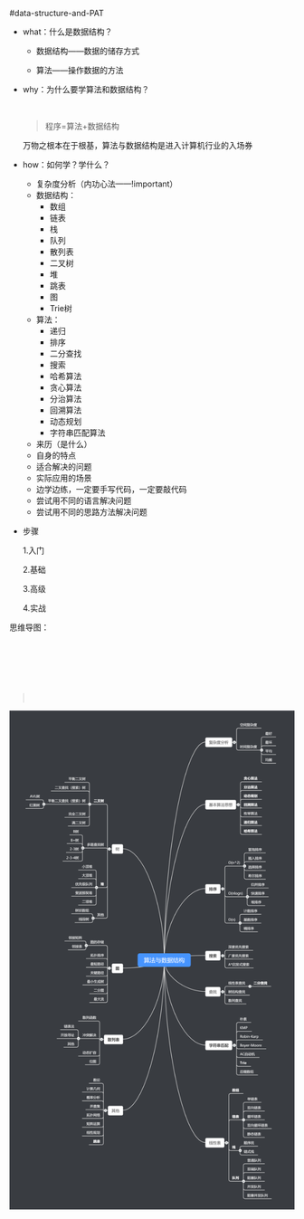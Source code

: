 #data-structure-and-PAT

- what：什么是数据结构？

  - 数据结构——数据的储存方式

  - 算法——操作数据的方法

- why：为什么要学算法和数据结构？

  ​	

  > 程序=算法+数据结构

  万物之根本在于根基，算法与数据结构是进入计算机行业的入场券

- how：如何学？学什么？
  - 复杂度分析（内功心法——!important）
  - 数据结构：
    - 数组
    - 链表
    - 栈
    - 队列
    - 散列表
    - 二叉树
    - 堆
    - 跳表
    - 图
    - Trie树
  - 算法：
    - 递归
    - 排序
    - 二分查找
    - 搜索
    - 哈希算法
    - 贪心算法
    - 分治算法
    - 回溯算法
    - 动态规划
    - 字符串匹配算法
  - 来历（是什么）
  - 自身的特点
  - 适合解决的问题
  - 实际应用的场景
  - 边学边练，一定要手写代码，一定要敲代码
  - 尝试用不同的语言解决问题
  - 尝试用不同的思路方法解决问题

- 步骤

  1.入门

  2.基础

  3.高级

  4.实战



思维导图：



​	

​	

​	

>​					



![datastructure](src/datastructure.png)

